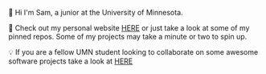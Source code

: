 👋 Hi I'm Sam, a junior at the University of Minnesota. 

🔗 Check out my personal website [HERE](https://samuel-breider.vercel.app/) or just take a look at some of my pinned repos. Some of my projects may take a minute or two to spin up.

💡 If you are a fellow UMN student looking to collaborate on some awesome software projects take a look at [HERE](https://www.socialcoding.net/)
